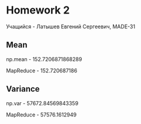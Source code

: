 # Homework 2
Учащийся - Латышев Евгений Сергеевич, MADE-31
## Mean
np.mean - 152.7206871868289

MapReduce - 152.720687186
## Variance
np.var - 57672.84569843359

MapReduce - 57576.1612949